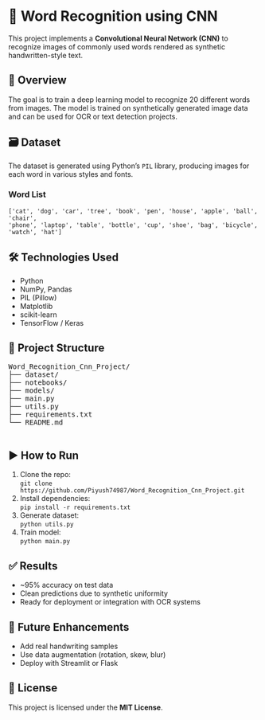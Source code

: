 <!DOCTYPE html>
<html lang="en">
<head>
    <meta charset="UTF-8">
</head>
<body>
    <h1>🧠 Word Recognition using CNN</h1>
    <p>This project implements a <strong>Convolutional Neural Network (CNN)</strong> to recognize images of commonly used words rendered as synthetic handwritten-style text.</p>

   <h2>📖 Overview</h2>
    <p>The goal is to train a deep learning model to recognize 20 different words from images. The model is trained on synthetically generated image data and can be used for OCR or text detection projects.</p>

   <h2>🗃️ Dataset</h2>
    <p>The dataset is generated using Python’s <code>PIL</code> library, producing images for each word in various styles and fonts.</p>

  <h3>Word List</h3>
    <pre><code>['cat', 'dog', 'car', 'tree', 'book', 'pen', 'house', 'apple', 'ball', 'chair',
'phone', 'laptop', 'table', 'bottle', 'cup', 'shoe', 'bag', 'bicycle', 'watch', 'hat']</code></pre>

   <h2>🛠️ Technologies Used</h2>
    <ul>
        <li>Python</li>
        <li>NumPy, Pandas</li>
        <li>PIL (Pillow)</li>
        <li>Matplotlib</li>
        <li>scikit-learn</li>
        <li>TensorFlow / Keras</li>
    </ul>

  <h2>📁 Project Structure</h2>
    <pre>
Word_Recognition_Cnn_Project/
├── dataset/
├── notebooks/
├── models/
├── main.py
├── utils.py
├── requirements.txt
└── README.md
    </pre>

  <h2>▶️ How to Run</h2>
    <ol>
        <li>Clone the repo:<br><code>git clone https://github.com/Piyush74987/Word_Recognition_Cnn_Project.git</code></li>
        <li>Install dependencies:<br><code>pip install -r requirements.txt</code></li>
        <li>Generate dataset:<br><code>python utils.py</code></li>
        <li>Train model:<br><code>python main.py</code></li>
    </ol>

   <h2>✅ Results</h2>
    <ul>
        <li>~95% accuracy on test data</li>
        <li>Clean predictions due to synthetic uniformity</li>
        <li>Ready for deployment or integration with OCR systems</li>
    </ul>

  <h2>🚀 Future Enhancements</h2>
    <ul>
        <li>Add real handwriting samples</li>
        <li>Use data augmentation (rotation, skew, blur)</li>
        <li>Deploy with Streamlit or Flask</li>
    </ul>

  <h2>📃 License</h2>
    <p>This project is licensed under the <strong>MIT License</strong>.</p>
</body>
</html>
